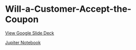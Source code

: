 # Will-a-Customer-Accept-the-Coupon

[View Google Slide Deck](https://docs.google.com/presentation/d/1am5DTK6fpqo4q3DVMYToR2BRiu1ARulltvmFQzL7ahI/edit?usp=sharing)

[Jupiter Notebook](https://github.com/vijayarulmuthu/Will-a-Customer-Accept-the-Coupon/blob/main/notebook/practical-application-1.ipynb)
